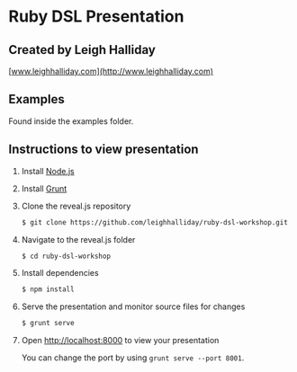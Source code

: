 # Ruby DSL Presentation
## Created by Leigh Halliday
[www.leighhalliday.com](http://www.leighhalliday.com)

## Examples
Found inside the examples folder.

## Instructions to view presentation
1. Install [Node.js](http://nodejs.org/)

2. Install [Grunt](http://gruntjs.com/getting-started#installing-the-cli)

4. Clone the reveal.js repository
   ```sh
   $ git clone https://github.com/leighhalliday/ruby-dsl-workshop.git
   ```

5. Navigate to the reveal.js folder
   ```sh
   $ cd ruby-dsl-workshop
   ```

6. Install dependencies
   ```sh
   $ npm install
   ```

7. Serve the presentation and monitor source files for changes
   ```sh
   $ grunt serve
   ```

8. Open <http://localhost:8000> to view your presentation

   You can change the port by using `grunt serve --port 8001`.
